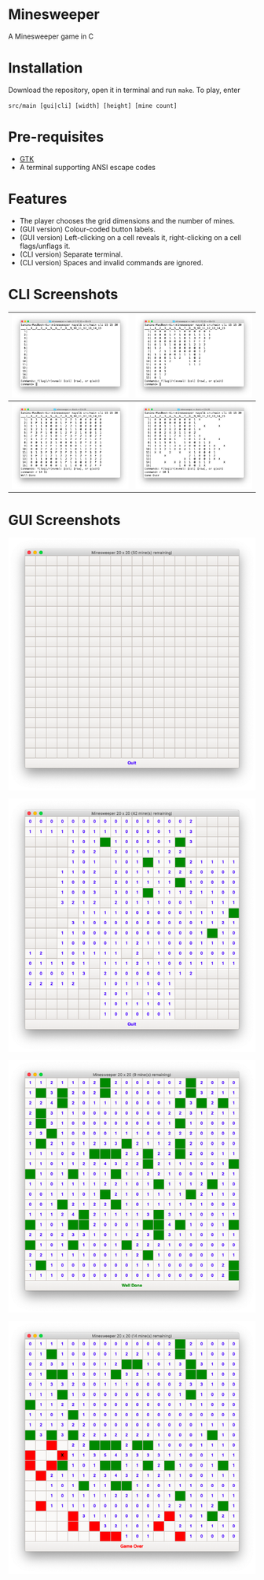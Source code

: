# Minesweeper
A Minesweeper game in C

# Installation
Download the repository, open it in terminal and run `make`. To play, enter 

`src/main [gui|cli] [width] [height] [mine count]`

# Pre-requisites

- [GTK](https://www.gtk.org)
- A terminal supporting ANSI escape codes

# Features
- The player chooses the grid dimensions and the number of mines.
- (GUI version) Colour-coded button labels.
- (GUI version) Left-clicking on a cell reveals it, right-clicking on a cell flags/unflags it.
- (CLI version) Separate terminal.
- (CLI version) Spaces and invalid commands are ignored.

# CLI Screenshots
![CLI Start](screenshots/cli_start.png)|![CLI Play](screenshots/cli_play.png)
:-------------------------------------:|:-----------------------------------:
![CLI Won](screenshots/cli_won.png)    |![CLI Lost](screenshots/cli_lost.png)

# GUI Screenshots
![GUI Start](screenshots/gui_start.png)

![GUI Play](screenshots/gui_play.png)

![GUI Won](screenshots/gui_won.png)

![GUI Lost](screenshots/gui_lost.png)
